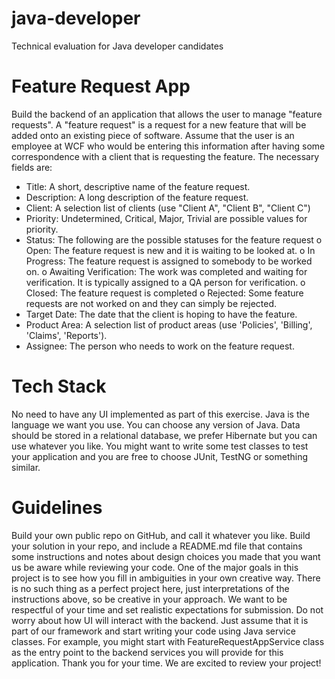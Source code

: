 # java-developer
Technical evaluation for Java developer candidates

# Feature Request App
Build the backend of an application that allows the user to manage "feature requests". 
A "feature request" is a request for a new feature that will be added onto an existing piece of software. Assume that the user is an employee at WCF who would be entering this information after having some correspondence with a client that is requesting the feature. The necessary fields are:
* Title: A short, descriptive name of the feature request.
* Description: A long description of the feature request.
* Client: A selection list of clients (use "Client A", "Client B", "Client C")
* Priority: Undetermined, Critical, Major, Trivial are possible values for priority.
* Status: The following are the possible statuses for the feature request
o	Open: The feature request is new and it is waiting to be looked at. 
o	In Progress: The feature request is assigned to somebody to be worked on. 
o	Awaiting Verification: The work was completed and waiting for verification. It is typically assigned to a QA person for verification.
o	Closed: The feature request is completed
o	Rejected: Some feature requests are not worked on and they can simply be rejected.
* Target Date: The date that the client is hoping to have the feature.
* Product Area: A selection list of product areas (use 'Policies', 'Billing', 'Claims', 'Reports'). 
* Assignee: The person who needs to work on the feature request.
# Tech Stack
No need to have any UI implemented as part of this exercise. Java is the language we want you use. You can choose any version of Java. Data should be stored in a relational database, we prefer Hibernate but you can use whatever you like. You might want to write some test classes to test your application and you are free to choose JUnit, TestNG or something similar.
# Guidelines
Build your own public repo on GitHub, and call it whatever you like. Build your solution in your repo, and include a README.md file that contains some instructions and notes about design choices you made that you want us be aware while reviewing your code.
One of the major goals in this project is to see how you fill in ambiguities in your own creative way. There is no such thing as a perfect project here, just interpretations of the instructions above, so be creative in your approach.
We want to be respectful of your time and set realistic expectations for submission. Do not worry about how UI will interact with the backend. Just assume that it is part of our framework and start writing your code using Java service classes. For example, you might start with FeatureRequestAppService class as the entry point to the backend services you will provide for this application.
Thank you for your time. We are excited to review your project!
